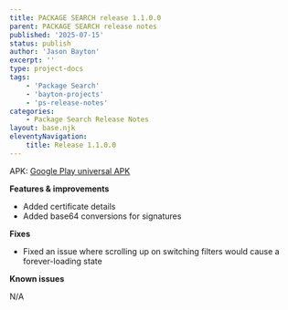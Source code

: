 ```yaml
---
title: PACKAGE SEARCH release 1.1.0.0
parent: PACKAGE SEARCH release notes
published: '2025-07-15'
status: publish
author: 'Jason Bayton'
excerpt: ''
type: project-docs
tags: 
    - 'Package Search'
    - 'bayton-projects'
    - 'ps-release-notes'
categories: 
    - Package Search Release Notes
layout: base.njk
eleventyNavigation: 
    title: Release 1.1.0.0
---
```


APK: [Google Play universal APK](#)

**Features & improvements**

- Added certificate details
- Added base64 conversions for signatures

**Fixes**

- Fixed an issue where scrolling up on switching filters would cause a forever-loading state

**Known issues**

N/A